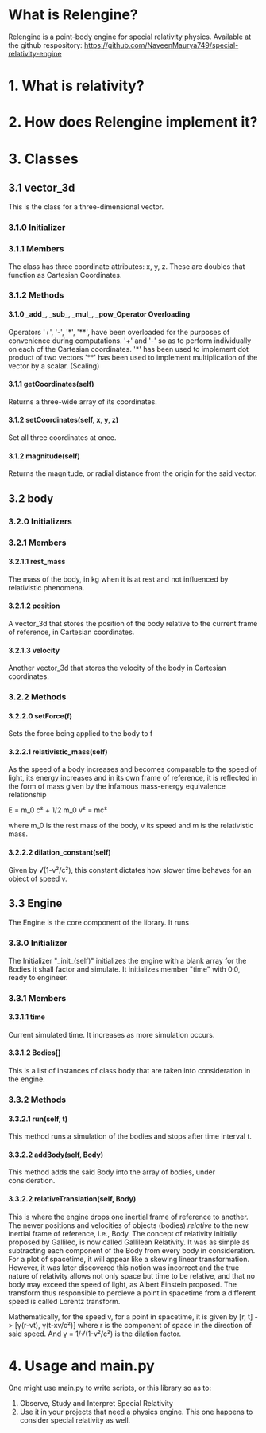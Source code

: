 # What is Relengine?
Relengine is a point-body engine for special relativity physics.
Available at the github respository: https://github.com/NaveenMaurya749/special-relativity-engine
# 1. What is relativity?
# 2. How does Relengine implement it?
# 3. Classes

## 3.1 vector_3d
This is the class for a three-dimensional vector.
### 3.1.0 Initializer
### 3.1.1 Members
The class has three coordinate attributes: x, y, z.
These are doubles that function as Cartesian Coordinates.

### 3.1.2 Methods
#### 3.1.0 \_add\_, \_sub\_, \_mul\_, \_pow\_Operator Overloading
Operators '+', '-', '\*', '\*\*', have been overloaded for the purposes of convenience during computations.
'+' and '-' so as to perform individually on each of the Cartesian coordinates.
'*' has been used to implement dot product of two vectors
'**' has been used to implement multiplication of the vector by a scalar. (Scaling)
#### 3.1.1 getCoordinates(self)
Returns a three-wide array of its coordinates.
#### 3.1.2 setCoordinates(self, x, y, z)
Set all three coordinates at once.
#### 3.1.2 magnitude(self)
Returns the magnitude, or radial distance from the origin for the said vector.

## 3.2 body
### 3.2.0 Initializers

### 3.2.1 Members
#### 3.2.1.1 rest_mass
The mass of the body, in kg when it is at rest and not influenced by relativistic phenomena.

#### 3.2.1.2 position
A vector_3d that stores the position of the body relative to the current frame of reference, in Cartesian coordinates.

#### 3.2.1.3 velocity
Another vector_3d that stores the velocity of the body in Cartesian coordinates.


### 3.2.2 Methods

#### 3.2.2.0 setForce(f)
Sets the force being applied to the body to f

#### 3.2.2.1 relativistic_mass(self)
As the speed of a body increases and becomes comparable to the speed of light, its energy increases and in its own frame of reference, it is reflected in the form of mass given by the infamous mass-energy equivalence relationship

E = m_0 c² + 1/2 m_0 v² = mc²

where m_0 is the rest mass of the body, v its speed and m is the relativistic mass.

#### 3.2.2.2 dilation_constant(self)
Given by √(1-v²/c²), this constant dictates how slower time behaves for an object of speed v.

## 3.3 Engine
The Engine is the core component of the library.
It runs 

### 3.3.0 Initializer
The Initializer "\_init\_(self)" initializes the engine with a blank array for the Bodies it shall factor and simulate.
It initializes member "time" with 0.0, ready to engineer.

### 3.3.1 Members

#### 3.3.1.1 time
Current simulated time. It increases as more simulation occurs.

#### 3.3.1.2 Bodies[]
This is a list of instances of class body that are taken into consideration in the engine.

### 3.3.2 Methods
#### 3.3.2.1 run(self, t)
This method runs a simulation of the bodies and stops after time interval t.

#### 3.3.2.2 addBody(self, Body)
This method adds the said Body into the array of bodies, under consideration.

#### 3.3.2.2 relativeTranslation(self, Body)
This is where the engine drops one inertial frame of reference to another. The newer positions and velocities of objects (bodies) *relative* to the new inertial frame of reference, i.e., Body.
The concept of relativity initially proposed by Gallileo, is now called Gallilean Relativity.
It was as simple as subtracting each component of the Body from every body in consideration.
For a plot of spacetime, it will appear like a skewing linear transformation.
However, it was later discovered this notion was incorrect and the true nature of relativity allows not only space but time to be relative, and that no body may exceed the speed of light, as Albert Einstein proposed. The transform thus responsible to percieve a point in spacetime from a different speed is called Lorentz transform.

Mathematically, for the speed v, for a point in spacetime, it is given by
[r, t] -> [γ(r-vt), γ(t-xv/c²)]
where r is the component of space in the direction of said speed.
And γ = 1/√(1-v²/c²) is the dilation factor.

# 4. Usage and main.py
One might use main.py to write scripts, or this library so as to:
1. Observe, Study and Interpret Special Relativity
2. Use it in your projects that need a physics engine. This one happens to consider special relativity as well.
